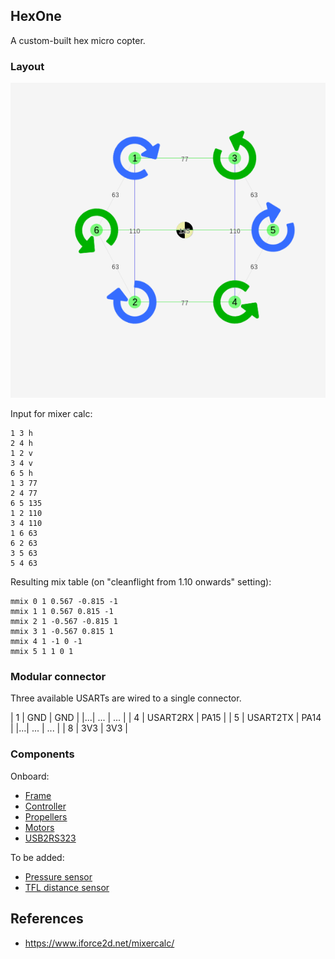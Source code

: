 ## HexOne

A custom-built hex micro copter.

### Layout

![Layout of HexOne motors](img/hex_one_motors.png "Layout of HexOne motors")

Input for mixer calc:

```
1 3 h
2 4 h
1 2 v
3 4 v
6 5 h
1 3 77
2 4 77
6 5 135
1 2 110
3 4 110
1 6 63
6 2 63
3 5 63
5 4 63
```

Resulting mix table (on "cleanflight from 1.10 onwards" setting):

```
mmix 0 1 0.567 -0.815 -1
mmix 1 1 0.567 0.815 -1
mmix 2 1 -0.567 -0.815 1
mmix 3 1 -0.567 0.815 1
mmix 4 1 -1 0 -1
mmix 5 1 1 0 1
```

### Modular connector

Three available USARTs are wired to a single connector.

| 1 | GND      | GND  |
|...|    ...   |  ... |
| 4 | USART2RX | PA15 |
| 5 | USART2TX | PA14 |
|...|    ...   |  ... |
| 8 | 3V3      | 3V3  |

### Components

Onboard:

* [Frame](https://www.banggood.com/LANTIAN-Spider-150-HEX-6-Carbon-Fiber-DIY-Micro-FPV-RC-Quadcopter-Frame-Support-8520-Coreless-Motor-p-1079962.html)
* [Controller](https://www.banggood.com/Eachine-32bits-F3-Brushed-Flight-Control-Board-Based-On-SP-RACING-F3-EVO-For-Micro-FPV-Frame-p-1076530.html)
* [Propellers](https://www.banggood.com/Upgraded-Hubsan-H107-X4-RC-Quadcopter-Spare-Parts-Blade-Set-p-81701.html)
* [Motors](https://www.banggood.com/2Pcs-8520-8_5x20MM-28000RPM-2_1V-DC-Brushed-Coreless-Motor-CWCCW-71mm87mm-for-DJI-Ryze-TELLO-Drone-p-1284632.html)
* [USB2RS323](https://www.banggood.com/CJMCU-CP2102-USB-To-TTLSerial-Module-UART-STC-Downloader-p-970993.html)

To be added:

* [Pressure sensor](https://eu.banggood.com/Wholesale-Warehouse-GY-BMP280-3_3-High-Precision-Atmospheric-Pressure-Sensor-Module-For-Arduino-wp-Eu-1111135.html)
* [TFL distance sensor](https://ru.aliexpress.com/item/GY-530-VL53L0X-laser-range-finder-ToF-distance-measurement-Flight-time-range-sensor-module/32840503781.html)

## References

* https://www.iforce2d.net/mixercalc/
